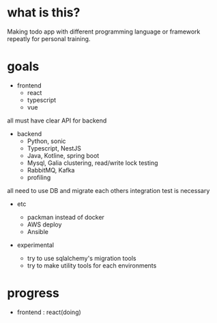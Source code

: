 # what is this?

Making todo app with different programming language or framework repeatly for personal training.


# goals

- frontend
  - react
  - typescript
  - vue

all must have clear API for backend

- backend
  - Python, sonic
  - Typescript, NestJS
  - Java, Kotline, spring boot
  - Mysql, Galia clustering, read/write lock testing
  - RabbitMQ, Kafka
  - profiling

all need to use DB and migrate each others
integration test is necessary

- etc
  - packman instead of docker
  - AWS deploy
  - Ansible

- experimental
  - try to use sqlalchemy's migration tools
  - try to make utility tools for each environments


# progress

- frontend : react(doing)
